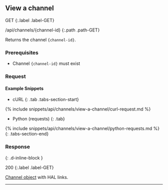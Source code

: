 ## View a channel

GET
{:.label .label-GET}

/api/channels/{channel-id}
{:.path .path-GET}

Returns the channel `{channel-id}`.

### Prerequisites
- Channel `{channel-id}` must exist

### Request
#### Example Snippets
- cURL
{: .tab .tabs-section-start}

{% include snippets/api/channels/view-a-channel/curl-request.md %}

- Python (requests)
{: .tab}

{% include snippets/api/channels/view-a-channel/python-requests.md %}
{: .tabs-section-end}

### Response
{: .d-inline-block }

200
{:.label .label-GET}

[Channel object](#channel) with HAL links.

---
